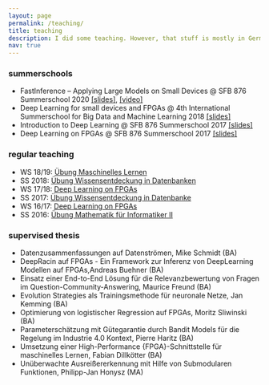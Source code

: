 ```yaml
---
layout: page
permalink: /teaching/
title: teaching
description: I did some teaching. However, that stuff is mostly in German.
nav: true
---
```


### summerschools 

- FastInference – Applying Large Models on Small Devices @ SFB 876 Summerschool 2020 [\[slides\]](https://tu-dortmund.sciebo.de/s/TDzUsU1X6YRCidl), [\[video\]](https://youtu.be/0h5--M21tyY)
- Deep Learning for small devices and FPGAs @ 4th International Summerschool for Big Data and Machine Learning 2018 [\[slides\]](https://www.scads.de/en/summerschool-2018) 
- Introduction to Deep Learning @ SFB 876 Summerschool 2017 [\[slides\]](https://sfb876.tu-dortmund.de/SummerSchool2017/index.html)
- Deep Learning on FPGAs @ SFB 876 Summerschool 2017 [\[slides\]](https://sfb876.tu-dortmund.de/SummerSchool2017/index.html) 

### regular teaching

- WS 18/19: [Übung Maschinelles Lernen](https://www-ai.cs.tu-dortmund.de/LEHRE/VORLESUNGEN/MLRN/WS1819/index.html)
- SS 2018: [Übung Wissensentdeckung in Datenbanken](https://www-ai.cs.tu-dortmund.de/LEHRE/VORLESUNGEN/KDD/SS18/index.html)
- WS 17/18: [Deep Learning on FPGAs](https://www-ai.cs.tu-dortmund.de/LEHRE/FACHPROJEKT/WS1718/index.html)
- SS 2017: [Übung Wissensentdeckung in Datenbanke](https://www-ai.cs.tu-dortmund.de//LEHRE/VORLESUNGEN/KDD/SS17/index.html)
- WS 16/17: [Deep Learning on FPGAs](https://www-ai.cs.tu-dortmund.de/LEHRE/FACHPROJEKT/WS1617/index.html)
- SS 2016: [Übung Mathematik für Informatiker II](http://ls4-www.cs.tu-dortmund.de/cms/de/lehre/vorherige_semester/2016_ss/mathe2_uebung/index.html)

### supervised thesis

- Datenzusammenfassungen auf Datenströmen, Mike Schmidt (BA)
- DeepRacin auf FPGAs - Ein Framework zur Inferenz von DeepLearning Modellen auf FPGAs,Andreas Buehner (BA)
- Einsatz einer End-to-End Lösung für die Relevanzbewertung von Fragen im Question-Community-Answering, Maurice Freund (BA)
- Evolution Strategies als Trainingsmethode für neuronale Netze, Jan Kemming (BA)
- Optimierung von logistischer Regression auf FPGAs, Moritz Sliwinski (BA)
- Parameterschätzung mit Gütegarantie durch Bandit Models für die Regelung im Industrie 4.0 Kontext, Pierre Haritz (BA)
- Umsetzung einer High-Performance {FPGA}-Schnittstelle für maschinelles Lernen, Fabian Dillkötter (BA)
- Unüberwachte Ausreißererkennung mit Hilfe von Submodularen Funktionen, Philipp-Jan Honysz (MA)


